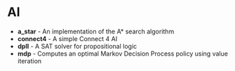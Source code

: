 # AI

* __a_star__ -  An implementation of the A* search algorithm
* __connect4__ - A simple Connect 4 AI
* __dpll__ - A SAT solver for propositional logic
* __mdp__ - Computes an optimal Markov Decision Process policy using value iteration

